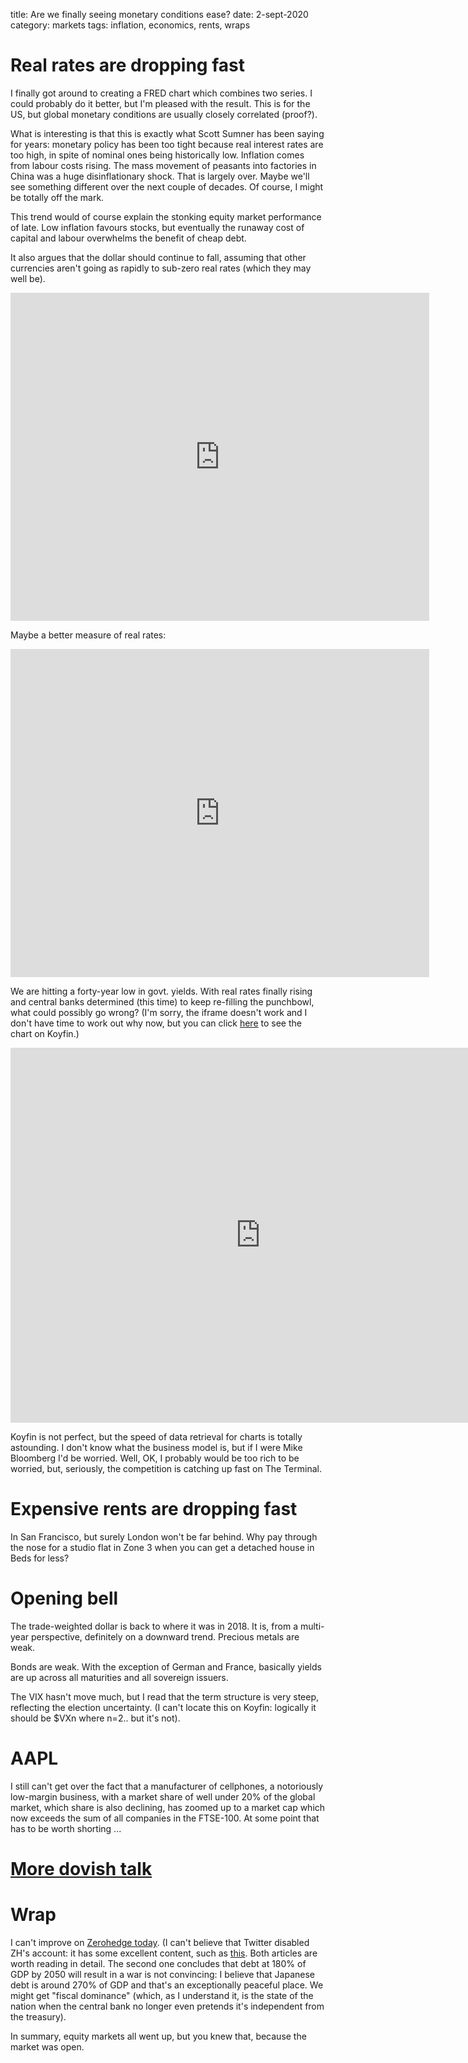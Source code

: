 title: Are we finally seeing monetary conditions ease?
date: 2-sept-2020
category: markets
tags: inflation, economics, rents, wraps

# Real rates are dropping fast

I finally got around to creating a FRED chart which combines two series. I could probably do it better, but I'm pleased with the result. This is for the US, but global monetary conditions are usually closely correlated (proof?).

What is interesting is that this is exactly what Scott Sumner has been saying for years: monetary policy has been too tight because real interest rates are too high, in spite of nominal ones being historically low.
Inflation comes from labour costs rising. The mass movement of peasants into factories in China was a huge disinflationary shock. That is largely over. Maybe we'll see something different over the next couple of decades.
Of course, I might be totally off the mark.

This trend would of course explain the stonking equity market performance of late. Low inflation favours stocks, but eventually the runaway cost of capital and labour overwhelms the benefit of cheap debt.

It also argues that the dollar should continue to fall, assuming that other currencies aren't going as rapidly to sub-zero real rates (which they may well be). 

<iframe src="https://fred.stlouisfed.org/graph/graph-landing.php?g=v5Yp&width=670&height=475" scrolling="no" frameborder="0"style="overflow:hidden; width:670px; height:525px;" allowTransparency="true" loading="lazy"></iframe>

Maybe a better measure of real rates:

<iframe src="https://fred.stlouisfed.org/graph/graph-landing.php?g=v7gC&width=670&height=475" scrolling="no" frameborder="0"style="overflow:hidden; width:670px; height:525px;" allowTransparency="true" loading="lazy"></iframe>

We are hitting a forty-year low in govt. yields. With real rates finally rising and central banks determined (this time) to keep re-filling the punchbowl, what could possibly go wrong? (I'm sorry, the iframe doesn't work and I don't have time to work out why now, but you can click [here](https://koyfin.com/s/BD9coEixYp) to see the chart on Koyfin.)

<iframe width="800" height="600	" src="https://koyfin.com/share/godLhr4xNY/simple" frameBorder="0"></iframe>

Koyfin is not perfect, but the speed of data retrieval for charts is totally astounding.
I don't know what the business model is, but if I were Mike Bloomberg I'd be worried. Well, OK, I probably would be too rich to be worried, but, seriously, the competition is catching up fast on The Terminal.

# Expensive rents are dropping fast

In San Francisco, but surely London won't be far behind. Why pay through the nose for a studio flat in Zone 3 when you can get a detached house in Beds for less?

# Opening bell

The trade-weighted dollar is back to where it was in 2018. 
It is, from a multi-year perspective, definitely on a downward trend.
Precious metals are weak.

Bonds are weak. With the exception of German and France, basically yields are up across all maturities and all sovereign issuers.

The VIX hasn't move much, but I read that the term structure is very steep, reflecting the election uncertainty.
(I can't locate this on Koyfin: logically it should be $VXn where n=2.. but it's not).

# AAPL

I still can't get over the fact that a manufacturer of cellphones, a notoriously low-margin business, with a market share of well under 20% of the global market, which share is also declining, has zoomed up to a market cap which now exceeds the sum of all companies in the FTSE-100. At some point that has to be worth shorting ...

# [More dovish talk](https://finance.yahoo.com/news/federal-reserve-we-got-it-wrong-on-postcrisis-rate-hikes-201428730.html)

# Wrap

I can't improve on [Zerohedge today](https://www.zerohedge.com/markets/sp-reaches-critical-resistance-valuation-record-high-liquidity-crashes).
(I can't believe that Twitter disabled ZH's account: it has some excellent content, such as [this](https://www.zerohedge.com/economics/cbo-projects-us-debt-will-hit-record-107-gdp-2023-and-then-explode).
Both articles are worth reading in detail. The second one concludes that debt at 180% of GDP by 2050 will result in a war is not convincing: I believe that Japanese debt is around 270% of GDP and that's an exceptionally peaceful place. We might get "fiscal dominance" (which, as I understand it, is the state of the nation when the central bank no longer even pretends it's independent from the treasury).

In summary, equity markets all went up, but you knew that, because the market was open.


